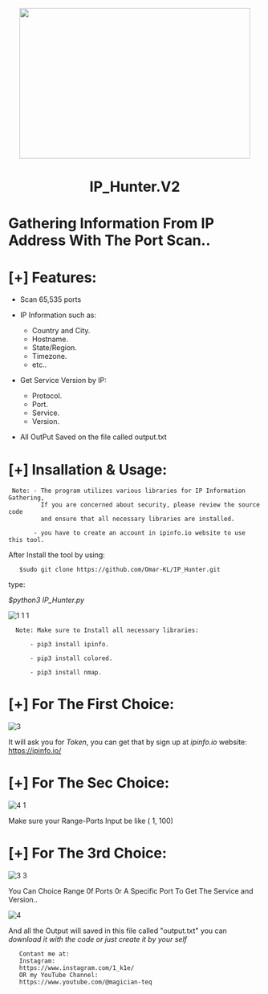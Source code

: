 <p align="center">
  <img width="460" height="300" src="https://user-images.githubusercontent.com/113283571/215259619-01baaa6f-737c-401c-9968-4d4b28664f98.png">
</p>


# <h1 align="center">IP_Hunter.V2</h1>

# Gathering Information From IP Address With The Port Scan..

# [+] Features:

- Scan 65,535 ports

- IP Information such as:
    - Country and City.
    - Hostname.
    - State/Region.
    - Timezone.
    - etc..

- Get Service Version by IP:
    - Protocol.
    - Port.
    - Service.
    - Version.
    
- All OutPut Saved on the file called output.txt    
 
    
    
# [+] Insallation & Usage:
     Note: - The program utilizes various libraries for IP Information Gathering, 
             If you are concerned about security, please review the source code  
             and ensure that all necessary libraries are installed.
           
           - you have to create an account in ipinfo.io website to use this tool.

After Install the tool by using:

       $sudo git clone https://github.com/Omar-KL/IP_Hunter.git
       
type:

*$python3 IP_Hunter.py*

![1 1 1](https://user-images.githubusercontent.com/113283571/215259742-c41a7c5f-3fbe-4ea0-8595-8cb6da97dff7.png)

      Note: Make sure to Install all necessary libraries:
          
          - pip3 install ipinfo.
          
          - pip3 install colored.
          
          - pip3 install nmap.
          
# [+] For The First Choice:
![3](https://user-images.githubusercontent.com/113283571/214794497-983b4061-f0be-419b-8291-2f2437f3694c.png)

It will ask you for *Token*,
you can get that by sign up at *ipinfo.io* website:
             https://ipinfo.io/

# [+] For The Sec Choice:
![4 1](https://user-images.githubusercontent.com/113283571/214795153-1a8da360-a7fa-4700-b58d-c5e6c8fc393b.png)

Make sure your Range-Ports Input be like ( 1, 100)


# [+] For The 3rd Choice:

![3 3](https://user-images.githubusercontent.com/113283571/215259839-9a6b99ad-53ac-4f95-9dc9-dae3ef9c699c.png)

You Can Choice Range 0f Ports 0r A Specific Port To Get The Service and Version.. 

![4](https://user-images.githubusercontent.com/113283571/215259931-8d6a67c5-17e3-47c8-a8d9-829aa30d7988.png)

And all the Output will saved in this file called "output.txt" you can *download it with the code or just create it by your self* 


       Contant me at:
       Instagram:
       https://www.instagram.com/1_k1e/
       OR my YouTube Channel:
       https://www.youtube.com/@magician-teq
